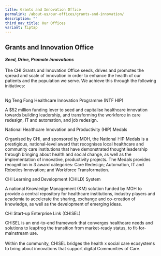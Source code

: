 ```yaml
---
title: Grants and Innovation Office
permalink: /about-us/our-offices/grants-and-innovation/
description: ""
third_nav_title: Our Offices
variant: tiptap
---
```

<h2>Grants and Innovation Office</h2>
<h4><em>Seed, Drive, Promote Innovations</em></h4>
<p>The CHI Grants and Innovation Office seeds, drives and promotes the spread
and scale of innovation in order to enhance the health of our patients
and the population we serve. We achieve this through the following initiatives:
<br>
<br>
</p>
<p>Ng Teng Fong Healthcare Innovation Programme (NTF HIP)</p>
<p>A $52 million funding lever to seed and capitalise healthcare innovation
towards building leadership, and transforming the workforce in care redesign,
IT and automation, and job redesign.</p>
<p>National Healthcare Innovation and Productivity (HIP) Medals</p>
<p>Organised by CHI, and sponsored by MOH, the National HIP Medals is a prestigious,
national-level award that recognises local healthcare and community care
institutions that have demonstrated thought leadership through bringing
about health and social change, as well as the implementation of innovative,
productivity projects. The Medals provides recognition in 3 award categories:
Care Redesign; Automation, IT and Robotics Innovation; and Workforce Transformation.</p>
<p>CHI Learning and Development (CHILD) System</p>
<p>A national Knowledge Management (KM) solution funded by MOH to provide
a central repository for healthcare institutions, industry players and
academia to accelerate the sharing, exchange and co-creation of knowledge,
as well as the development of emerging ideas.</p>
<p>CHI Start-up Enterprise Link (CHISEL)</p>
<p>CHISEL is an end-to-end framework that converges healthcare needs and
solutions to leapfrog the transition from market-ready status, to fit-for-mainstream
use.
<br>
<br>Within the community, CHISEL bridges the health x social care ecosystems
to bring about innovations that support digital Communities of Care.</p>